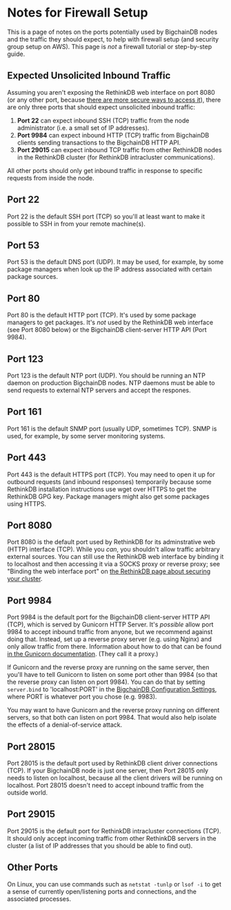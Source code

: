 # Notes for Firewall Setup

This is a page of notes on the ports potentially used by BigchainDB nodes and the traffic they should expect, to help with firewall setup (and security group setup on AWS). This page is _not_ a firewall tutorial or step-by-step guide.


## Expected Unsolicited Inbound Traffic

Assuming you aren't exposing the RethinkDB web interface on port 8080 (or any other port, because [there are more secure ways to access it](https://www.rethinkdb.com/docs/security/#binding-the-web-interface-port)), there are only three ports that should expect unsolicited inbound traffic:

1. **Port 22** can expect inbound SSH (TCP) traffic from the node administrator (i.e. a small set of IP addresses).
2. **Port 9984** can expect inbound HTTP (TCP) traffic from BigchainDB clients sending transactions to the BigchainDB HTTP API.
3. **Port 29015** can expect inbound TCP traffic from other RethinkDB nodes in the RethinkDB cluster (for RethinkDB intracluster communications).

All other ports should only get inbound traffic in response to specific requests from inside the node.


## Port 22

Port 22 is the default SSH port (TCP) so you'll at least want to make it possible to SSH in from your remote machine(s).


## Port 53

Port 53 is the default DNS port (UDP). It may be used, for example, by some package managers when look up the IP address associated with certain package sources.


## Port 80

Port 80 is the default HTTP port (TCP). It's used by some package managers to get packages. It's _not_ used by the RethinkDB web interface (see Port 8080 below) or the BigchainDB client-server HTTP API (Port 9984).


## Port 123

Port 123 is the default NTP port (UDP). You should be running an NTP daemon on production BigchainDB nodes. NTP daemons must be able to send requests to external NTP servers and accept the respones.


## Port 161

Port 161 is the default SNMP port (usually UDP, sometimes TCP). SNMP is used, for example, by some server monitoring systems.


## Port 443

Port 443 is the default HTTPS port (TCP). You may need to open it up for outbound requests (and inbound responses) temporarily because some RethinkDB installation instructions use wget over HTTPS to get the RethinkDB GPG key. Package managers might also get some packages using HTTPS.


## Port 8080

Port 8080 is the default port used by RethinkDB for its adminstrative web (HTTP) interface (TCP). While you _can_, you shouldn't allow traffic arbitrary external sources. You can still use the RethinkDB web interface by binding it to localhost and then accessing it via a SOCKS proxy or reverse proxy; see "Binding the web interface port" on [the RethinkDB page about securing your cluster](https://rethinkdb.com/docs/security/).


## Port 9984

Port 9984 is the default port for the BigchainDB client-server HTTP API (TCP), which is served by Gunicorn HTTP Server. It's _possible_ allow port 9984 to accept inbound traffic from anyone, but we recommend against doing that. Instead, set up a reverse proxy server (e.g. using Nginx) and only allow traffic from there. Information about how to do that can be found [in the Gunicorn documentation](http://docs.gunicorn.org/en/stable/deploy.html). (They call it a proxy.)

If Gunicorn and the reverse proxy are running on the same server, then you'll have to tell Gunicorn to listen on some port other than 9984 (so that the reverse proxy can listen on port 9984). You can do that by setting `server.bind` to 'localhost:PORT' in the [BigchainDB Configuration Settings](../server-reference/configuration.html), where PORT is whatever port you chose (e.g. 9983).

You may want to have Gunicorn and the reverse proxy running on different servers, so that both can listen on port 9984. That would also help isolate the effects of a denial-of-service attack.


## Port 28015

Port 28015 is the default port used by RethinkDB client driver connections (TCP). If your BigchainDB node is just one server, then Port 28015 only needs to listen on localhost, because all the client drivers will be running on localhost. Port 28015 doesn't need to accept inbound traffic from the outside world.


## Port 29015

Port 29015 is the default port for RethinkDB intracluster connections (TCP). It should only accept incoming traffic from other RethinkDB servers in the cluster (a list of IP addresses that you should be able to find out).


## Other Ports

On Linux, you can use commands such as `netstat -tunlp` or `lsof -i` to get a sense of currently open/listening ports and connections, and the associated processes. 
